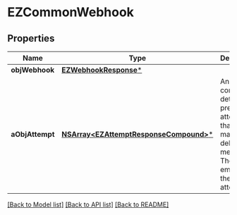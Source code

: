 # EZCommonWebhook

## Properties
Name | Type | Description | Notes
------------ | ------------- | ------------- | -------------
**objWebhook** | [**EZWebhookResponse***](EZWebhookResponse.md) |  | 
**aObjAttempt** | [**NSArray&lt;EZAttemptResponseCompound&gt;***](EZAttemptResponseCompound.md) | An array containing details of previous attempts that were made to deliver the message. The array is empty if it&#39;s the first attempt. | 

[[Back to Model list]](../README.md#documentation-for-models) [[Back to API list]](../README.md#documentation-for-api-endpoints) [[Back to README]](../README.md)


